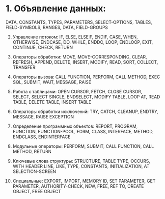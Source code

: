 # 1. Объявление данных:
DATA, CONSTANTS, TYPES, PARAMETERS, SELECT-OPTIONS, TABLES, FIELD-SYMBOLS, RANGES, DATA, FIELD-GROUPS

2. Управление потоком:
IF, ELSE, ELSEIF, ENDIF, CASE, WHEN, OTHERWISE, ENDCASE, DO, WHILE, ENDDO, LOOP, ENDLOOP, EXIT, CONTINUE, CHECK, RETURN

3. Операторы обработки:
MOVE, MOVE-CORRESPONDING, CLEAR, REFRESH, APPEND, DELETE, INSERT, MODIFY, READ, SORT, COLLECT, TRANSFER

4. Операторы вызова:
CALL FUNCTION, PERFORM, CALL METHOD, EXEC SQL, SUBMIT, WAIT, MESSAGE, RAISE

5. Работа с таблицами:
OPEN CURSOR, FETCH, CLOSE CURSOR, SELECT, SELECT SINGLE, ENDSELECT, MODIFY TABLE, LOOP AT, READ TABLE, DELETE TABLE, INSERT TABLE

6. Операторы обработки исключений:
TRY, CATCH, CLEANUP, ENDTRY, MESSAGE, RAISE EXCEPTION

7. Определение программных объектов:
REPORT, PROGRAM, FUNCTION, FUNCTION-POOL, FORM, CLASS, INTERFACE, METHOD, ENDCLASS, ENDINTERFACE

8. Модульные операторы:
PERFORM, SUBMIT, CALL FUNCTION, CALL METHOD, RETURN

9. Ключевые слова структуры:
STRUCTURE, TABLE TYPE, OCCURS, WITH HEADER LINE, LIKE, TYPE, CONSTANTS, INITIALIZATION, AT SELECTION-SCREEN

10. Специальные:
EXPORT, IMPORT, MEMORY ID, SET PARAMETER, GET PARAMETER, AUTHORITY-CHECK, NEW, FREE, REF TO, CREATE OBJECT, FREE OBJECT
